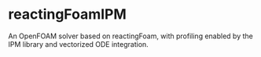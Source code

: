 # reactingFoamIPM
An OpenFOAM solver based on reactingFoam, with profiling enabled by the IPM library and vectorized ODE integration.
